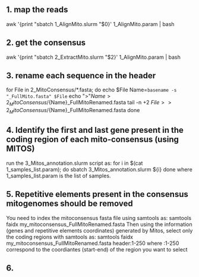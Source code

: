 ## 1. map the reads

awk '{print "sbatch 1_AlignMito.slurm "$0}' 1_AlignMito.param | bash

## 2. get the consensus 

awk '{print "sbatch 2_ExtractMito.slurm "$2}' 1_AlignMito.param | bash

## 3. rename each sequence in the header 

for File in 2_MitoConsensus/*.fasta; do
echo $File
Name=`basename -s "_FullMito.fasta" $File`
echo ">"${Name} > 2_MitoConsensus/${Name}_FullMitoRenamed.fasta
tail -n +2 $File >> 2_MitoConsensus/${Name}_FullMitoRenamed.fasta
done

## 4. Identify the first and last gene present in the coding region of each mito-consensus (using MITOS)
run the 3_Mitos_annotation.slurm script as:
    for i in $(cat 1_samples_list.param); do
    sbatch 3_Mitos_annotation.slurm ${i}
    done
where 1_samples_list.param is the list of samples.

## 5. Repetitive elements present in the consensus mitogenomes should be removed
You need to index the mitoconsensus fasta file using samtools as:
  samtools faidx my_mitoconsensus_FullMitoRenamed.fasta
Then using the information (genes and repetitive elements coordinates) generated by Mitos, select only the coding regions with samtools as:
  samtools faidx my_mitoconsensus_FullMitoRenamed.fasta header:1-250
where :1-250 correspond to the coordiantes (start-end) of the region you want to select

## 6.
